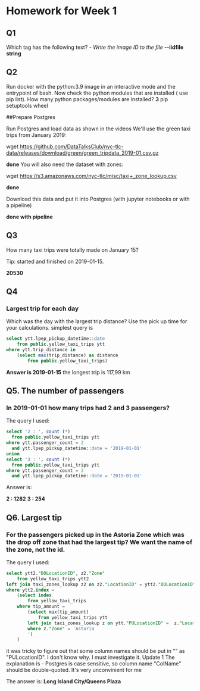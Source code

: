 # Homework for Week 1

## Q1
Which tag has the following text? *- Write the image ID to the file*
**--iidfile string**

## Q2
Run docker with the python:3.9 image in an interactive mode and the entrypoint of bash. Now check the python modules that are installed ( use pip list). How many python packages/modules are installed?
**3**
pip
setuptools
wheel


##Prepare Postgres

Run Postgres and load data as shown in the videos We'll use the green taxi trips from January 2019:

 wget https://github.com/DataTalksClub/nyc-tlc-data/releases/download/green/green_tripdata_2019-01.csv.gz

**done**
You will also need the dataset with zones:

 wget https://s3.amazonaws.com/nyc-tlc/misc/taxi+_zone_lookup.csv

**done**

Download this data and put it into Postgres (with jupyter notebooks or with a pipeline)

**done with pipeline**

## Q3
How many taxi trips were totally made on January 15?

Tip: started and finished on 2019-01-15.

**20530**

## Q4
### Largest trip for each day
Which was the day with the largest trip distance? Use the pick up time for your calculations.
simplest query is
```SQL
select ytt.lpep_pickup_datetime::date 
    from public.yellow_taxi_trips ytt
where ytt.trip_distance in 
    (select max(trip_distance) as distance
        from public.yellow_taxi_trips)
```

**Answer is 2019-01-15**
the longest trip is 117,99 km

## Q5. The number of passengers 
### In 2019-01-01 how many trips had 2 and 3 passengers?
The query I used:
```SQL
select '2 : ', count (*) 
  from public.yellow_taxi_trips ytt
where ytt.passenger_count = 2 
  and ytt.lpep_pickup_datetime::date = '2019-01-01'
union
select '3 : ', count (*) 
  from public.yellow_taxi_trips ytt
where ytt.passenger_count = 3 
  and ytt.lpep_pickup_datetime::date = '2019-01-01'
```
	 
Answer is:

**2 : 	1282**
**3 : 	254**	 
## Q6. Largest tip
### For the passengers picked up in the Astoria Zone which was the drop off zone that had the largest tip? We want the name of the zone, not the id.
The query I used:
```SQL
select ytt2."DOLocationID", z2."Zone"
    from yellow_taxi_trips ytt2 
left join taxi_zones_lookup z2 on z2."LocationID" = ytt2."DOLocationID"
where ytt2.index =
    (select index
        from yellow_taxi_trips
    where tip_amount =
        (select max(tip_amount)
            from yellow_taxi_trips ytt
        left join taxi_zones_lookup z on ytt."PULocationID" =  z."LocationID"
        where z."Zone" = 'Astoria
        ')
    )
```

it was tricky to figure out that some column names should be put in "" as "PULocationID". I don't know why. I must investigate it.
Update 1
The explanation is - Postgres is case sensitive, so column name "ColName" should be double-quoted. It's very unconvinient for me

The answer is:
**Long Island City/Queens Plaza**